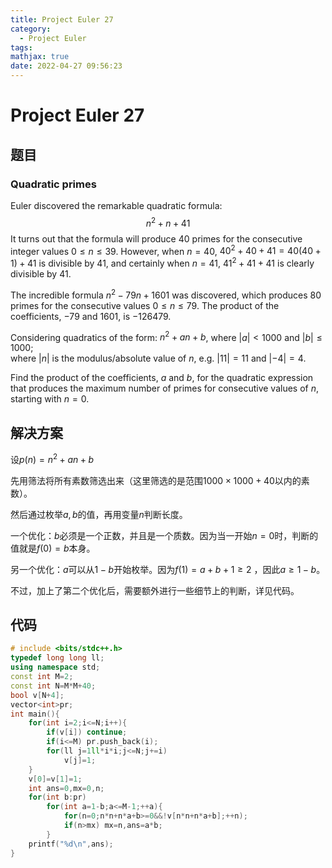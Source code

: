 ```yaml
---
title: Project Euler 27
category:
  - Project Euler
tags:
mathjax: true
date: 2022-04-27 09:56:23
---
```


<escape><!-- more --></escape>

# Project Euler 27

## 题目

### Quadratic primes

Euler discovered the remarkable quadratic formula:
$$n^2 + n + 41$$
It turns out that the formula will produce $40$ primes for the consecutive integer values $0 \le n \le 39$. However, when $n = 40$, $40^2 + 40 + 41 = 40(40 + 1) + 41$ is divisible by $41$, and certainly when $n = 41$, $41^2 + 41 + 41$ is clearly divisible by $41$.

The incredible formula $n^2 - 79n + 1601$ was discovered, which produces $80$ primes for the consecutive values $0 \le n \le 79$. The product of the coefficients, $−79$ and $1601$, is $−126479$.

Considering quadratics of the form: $n^2 + an + b$, where $|a|\lt 1000$ and $|b| \le 1000$;<br>where $|n|$ is the modulus/absolute value of $n$, e.g. $|11| = 11$ and $|-4| = 4$.

Find the product of the coefficients, $a$ and $b$, for the quadratic expression that produces the maximum number of primes for consecutive values of $n$, starting with $n = 0$.

## 解决方案

设$p(n)=n^2+an+b$

先用筛法将所有素数筛选出来（这里筛选的是范围$1000\times1000+40$以内的素数）。

然后通过枚举$a,b$的值，再用变量$n$判断长度。

一个优化：$b$必须是一个正数，并且是一个质数。因为当一开始$n=0$时，判断的值就是$f(0)=b$本身。

另一个优化：$a$可以从$1-b$开始枚举。因为$f(1)=a+b+1\ge2$ ，因此$a\ge 1-b$。

不过，加上了第二个优化后，需要额外进行一些细节上的判断，详见代码。

## 代码

```C++
# include <bits/stdc++.h>
typedef long long ll;
using namespace std;
const int M=2;
const int N=M*M+40;
bool v[N+4];
vector<int>pr;
int main(){
    for(int i=2;i<=N;i++){
        if(v[i]) continue;
        if(i<=M) pr.push_back(i);
        for(ll j=1ll*i*i;j<=N;j+=i)
            v[j]=1;
    }
    v[0]=v[1]=1;
    int ans=0,mx=0,n;
    for(int b:pr)
        for(int a=1-b;a<=M-1;++a){
            for(n=0;n*n+n*a+b>=0&&!v[n*n+n*a+b];++n);
            if(n>mx) mx=n,ans=a*b;
        }
    printf("%d\n",ans);
}
```
